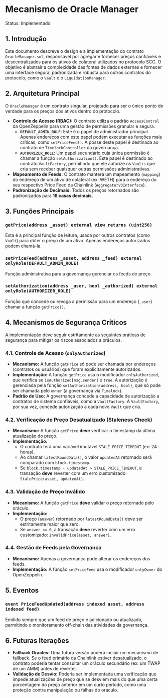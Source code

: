 # Mecanismo de Oracle Manager

Status: Implementado

## 1. Introdução

Este documento descreve o design e a implementação do contrato `OracleManager.sol`, responsável por agregar e fornecer preços confiáveis e descentralizados para os ativos de colateral utilizados no protocolo SCC. O objetivo é abstrair a complexidade das fontes de dados externas e fornecer uma interface segura, padronizada e robusta para outros contratos do protocolo, como o `Vault` e o `LiquidationManager`.

## 2. Arquitetura Principal

O `OracleManager` é um contrato singular, projetado para ser o único ponto de verdade para os preços dos ativos dentro do protocolo.

- **Controle de Acesso (RBAC):** O contrato utiliza o padrão `AccessControl` da OpenZeppelin para uma gestão de permissões granular e segura.
    - **`DEFAULT_ADMIN_ROLE`**: Este é o papel de administrador principal. Apenas endereços com este papel podem executar as funções mais críticas, como `setPriceFeed()`. A posse deste papel é destinada ao contrato de `TimelockController` da governança.
    - **`AUTHORIZER_ROLE`**: Um papel secundário cuja única permissão é chamar a função `setAuthorization()`. Este papel é destinado ao contrato `VaultFactory`, permitindo que ele autorize os `Vaults` que cria sem receber quaisquer outras permissões administrativas.
- **Mapeamento de Feeds:** O contrato manterá um mapeamento (`mapping`) do endereço de um ativo de colateral (ex: WETH) para o endereço do seu respectivo Price Feed da Chainlink (`AggregatorV3Interface`).
- **Padronização de Decimais:** Todos os preços retornados são padronizados para **18 casas decimais**.

## 3. Funções Principais

### `getPrice(address _asset) external view returns (uint256)`

Esta é a principal função de leitura, usada por outros contratos (como `Vault`) para obter o preço de um ativo. Apenas endereços autorizados podem chamá-la.

### `setPriceFeed(address _asset, address _feed) external onlyRole(DEFAULT_ADMIN_ROLE)`

Função administrativa para a governança gerenciar os feeds de preço.

### `setAuthorization(address _user, bool _authorized) external onlyRole(AUTHORIZER_ROLE)`

Função que concede ou revoga a permissão para um endereço (`_user`) chamar a função `getPrice()`.

## 4. Mecanismos de Segurança Críticos

A implementação deve seguir estritamente as seguintes práticas de segurança para mitigar os riscos associados a oráculos.

### 4.1. Controle de Acesso (`onlyAuthorized`)

- **Mecanismo:** A função `getPrice` só pode ser chamada por endereços (contratos ou usuários) que foram explicitamente autorizados.
- **Implementação:** A função `getPrice` usa o modificador `onlyAuthorized`, que verifica se `isAuthorized[msg.sender]` é `true`. A autorização é gerenciada pela função `setAuthorization(address, bool)`, que só pode ser chamada pelo `owner` (a governança via `Timelock`).
- **Padrão de Uso:** A governança concede a capacidade de autorização a contratos de sistema confiáveis, como a `VaultFactory`. A `VaultFactory`, por sua vez, concede autorização a cada novo `Vault` que cria.

### 4.2. Verificação de Preço Desatualizado (Staleness Check)

- **Mecanismo:** A função `getPrice` **deve** verificar o timestamp da última atualização do preço.
- **Implementação:**
    - O contrato terá uma variável imutável `STALE_PRICE_TIMEOUT` (ex: 24 horas).
    - Ao chamar `latestRoundData()`, o valor `updatedAt` retornado será comparado com `block.timestamp`.
    - Se `block.timestamp - updatedAt > STALE_PRICE_TIMEOUT`, a transação **deve** reverter com um erro customizado: `StalePrice(asset, updatedAt)`.

### 4.3. Validação de Preço Inválido

- **Mecanismo:** A função `getPrice` **deve** validar o preço retornado pelo oráculo.
- **Implementação:**
    - O preço (`answer`) retornado por `latestRoundData()` deve ser estritamente maior que zero.
    - Se `answer <= 0`, a transação **deve** reverter com um erro customizado: `InvalidPrice(asset, answer)`.

### 4.4. Gestão de Feeds pela Governança

- **Mecanismo:** Apenas a governança pode alterar os endereços dos feeds.
- **Implementação:** A função `setPriceFeed` usa o modificador `onlyOwner` do OpenZeppelin.

## 5. Eventos

### `event PriceFeedUpdated(address indexed asset, address indexed feed)`

Emitido sempre que um feed de preço é adicionado ou atualizado, permitindo o monitoramento off-chain das atividades da governança.

## 6. Futuras Iterações

- **Fallback Oracles:** Uma futura versão poderá incluir um mecanismo de fallback. Se o feed primário da Chainlink estiver desatualizado, o contrato poderia tentar consultar um oráculo secundário (ex: um TWAP de um AMM) antes de reverter.
- **Validação de Desvio:** Poderia ser implementada uma verificação que impede atualizações de preço que se desviem mais do que uma certa porcentagem do preço anterior em um curto período, como uma proteção contra manipulação ou falhas do oráculo.